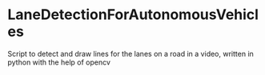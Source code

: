 # LaneDetectionForAutonomousVehicles

Script to detect and draw lines for the lanes on a road in a video, written in python with the help of opencv 
